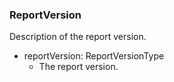 ### ReportVersion
Description of the report version.

- reportVersion: ReportVersionType
  - The report version.
